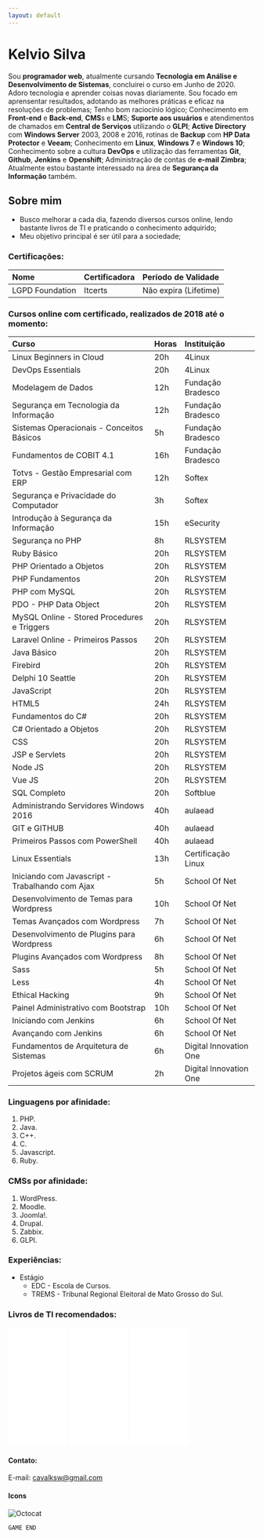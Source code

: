 ```yaml
---
layout: default
---
```


# Kelvio Silva

Sou **programador web**, atualmente cursando **Tecnologia em Análise e Desenvolvimento de Sistemas**, concluirei o curso em Junho de 2020. Adoro tecnologia e aprender coisas novas diariamente. Sou focado em aprensentar resultados, adotando as melhores práticas e eficaz na resoluções de problemas; Tenho bom raciocínio lógico; Conhecimento em **Front-end** e **Back-end**, **CMS**s e **LM**S; **Suporte aos usuários** e atendimentos de chamados em **Central de Serviços** utilizando o **GLPI**; **Active Directory** com **Windows Server** 2003, 2008 e 2016, rotinas de **Backup** com **HP Data Protector** e **Veeam**; Conhecimento em **Linux**, **Windows 7** e **Windows 10**; Conhecimento sobre a cultura **DevOps** e utilização das ferramentas **Git**, **Github**, **Jenkins** e **Openshift**; Administração de contas de **e-mail Zimbra**; Atualmente estou bastante interessado na área de **Segurança da Informação** também.

## Sobre mim

* Busco melhorar a cada dia, fazendo diversos cursos online, lendo bastante livros de TI e praticando o conhecimento adquirido;
* Meu objetivo principal é ser útil para a sociedade;

### Certificações:

| Nome       | Certificadora | Período de Validade |
|:-------------|:------------------|:------|
| LGPD Foundation | Itcerts | Não expira (Lifetime) |

### Cursos online com certificado, realizados de 2018 até o momento:

| Curso       | Horas          | Instituição |
|:-------------|:------------------|:------|
| Linux Beginners in Cloud | 20h | 4Linux  |
| DevOps Essentials | 20h | 4Linux  |
| Modelagem de Dados | 12h | Fundação Bradesco  |
| Segurança em Tecnologia da Informação | 12h | Fundação Bradesco  |
| Sistemas Operacionais - Conceitos Básicos | 5h | Fundação Bradesco  |
| Fundamentos de COBIT 4.1 | 16h | Fundação Bradesco  |
| Totvs - Gestão Empresarial com ERP | 12h | Softex  |
| Segurança e Privacidade do Computador | 3h | Softex  |
| Introdução à Segurança da Informação | 15h | eSecurity  |
| Segurança no PHP | 8h | RLSYSTEM  |
| Ruby Básico | 20h | RLSYSTEM  |
| PHP Orientado a Objetos | 20h | RLSYSTEM  |
| PHP Fundamentos | 20h | RLSYSTEM  |
| PHP com MySQL | 20h | RLSYSTEM  |
| PDO - PHP Data Object | 20h | RLSYSTEM  |
| MySQL Online - Stored Procedures e Triggers | 20h | RLSYSTEM  |
| Laravel Online - Primeiros Passos | 20h | RLSYSTEM  |
| Java Básico | 20h | RLSYSTEM  |
| Firebird | 20h | RLSYSTEM  |
| Delphi 10 Seattle | 20h | RLSYSTEM  |
| JavaScript | 20h | RLSYSTEM  |
| HTML5 | 24h | RLSYSTEM  |
| Fundamentos do C# | 20h | RLSYSTEM  |
| C# Orientado a Objetos | 20h | RLSYSTEM  |
| CSS | 20h | RLSYSTEM  |
| JSP e Servlets | 20h | RLSYSTEM  |
| Node JS | 20h | RLSYSTEM  |
| Vue JS | 20h | RLSYSTEM  |
| SQL Completo | 20h | Softblue  |
| Administrando Servidores Windows 2016 | 40h | aulaead  |
| GIT e GITHUB  | 40h | aulaead  |
| Primeiros Passos com PowerShell | 40h | aulaead  |
| Linux Essentials | 13h | Certificação Linux  |
| Iniciando com Javascript - Trabalhando com Ajax | 5h | School Of Net  |
| Desenvolvimento de Temas para Wordpress | 10h | School Of Net  |
| Temas Avançados com Wordpress | 7h | School Of Net  |
| Desenvolvimento de Plugins para Wordpress | 6h | School Of Net  |
| Plugins Avançados com Wordpress | 8h | School Of Net  |
| Sass | 5h | School Of Net  |
| Less | 4h | School Of Net  |
| Ethical Hacking | 9h | School Of Net  |
| Painel Administrativo com Bootstrap | 10h | School Of Net  |
| Iniciando com Jenkins | 6h | School Of Net  |
| Avançando com Jenkins | 6h | School Of Net  |
| Fundamentos de Arquitetura de Sistemas | 6h | Digital Innovation One  |
| Projetos ágeis com SCRUM | 2h | Digital Innovation One  |

### Linguagens por afinidade:

1. PHP.
2. Java.
3. C++.
4. C.
5. Javascript.
6. Ruby.

### CMSs por afinidade:

1. WordPress.
2. Moodle.
3. Joomla!.
4. Drupal.
5. Zabbix.
6. GLPI.

### Experiências:

- Estágio
  - EDC - Escola de Cursos.
  - TREMS - Tribunal Regional Eleitoral de Mato Grosso do Sul.
  
### Livros de TI recomendados:

<iframe style="width:120px;height:240px;" marginwidth="0" marginheight="0" scrolling="no" frameborder="0" src="//ws-na.amazon-adsystem.com/widgets/q?ServiceVersion=20070822&OneJS=1&Operation=GetAdHtml&MarketPlace=BR&source=ac&ref=tf_til&ad_type=product_link&tracking_id=kelviosilva-20&marketplace=amazon&region=BR&placement=8574528609&asins=8574528609&linkId=f9229c0bfb6893643dd655cde5b6a867&show_border=false&link_opens_in_new_window=false&price_color=333333&title_color=bf002d&bg_color=ffffff">
</iframe>
<iframe style="width:120px;height:240px;" marginwidth="0" marginheight="0" scrolling="no" frameborder="0" src="//ws-na.amazon-adsystem.com/widgets/q?ServiceVersion=20070822&OneJS=1&Operation=GetAdHtml&MarketPlace=BR&source=ac&ref=tf_til&ad_type=product_link&tracking_id=kelviosilva-20&marketplace=amazon&region=BR&placement=8543107164&asins=8543107164&linkId=ec2075726e2d6525c8780c7540c48f32&show_border=false&link_opens_in_new_window=false&price_color=333333&title_color=bf002d&bg_color=ffffff">
</iframe>
<iframe style="width:120px;height:240px;" marginwidth="0" marginheight="0" scrolling="no" frameborder="0" src="//ws-na.amazon-adsystem.com/widgets/q?ServiceVersion=20070822&OneJS=1&Operation=GetAdHtml&MarketPlace=BR&source=ac&ref=tf_til&ad_type=product_link&tracking_id=kelviosilva-20&marketplace=amazon&region=BR&placement=8574529370&asins=8574529370&linkId=7dcbe499a053df4b089dafe825e627e4&show_border=false&link_opens_in_new_window=false&price_color=333333&title_color=bf002d&bg_color=ffffff">
</iframe>  
  
  
  
#### Contato:

E-mail: cavalksw@gmail.com

#### Icons

![Octocat](https://github.githubassets.com/images/icons/emoji/octocat.png)

```
GAME END
```
